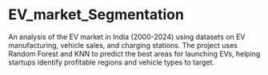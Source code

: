 # EV_market_Segmentation
An analysis of the EV market in India (2000-2024) using datasets on EV manufacturing, vehicle sales, and charging stations. The project uses Random Forest and KNN to predict the best areas for launching EVs, helping startups identify profitable regions and vehicle types to target.
